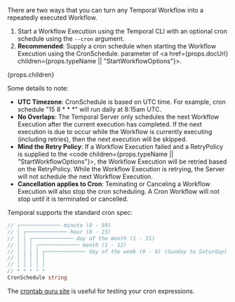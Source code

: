There are two ways that you can turn any Temporal Workflow into a repeatedly executed Workflow.

1. Start a Workflow Execution using the Temporal CLI with an optional cron schedule using the `--cron` argument.
2. **Recommended**: Supply a cron schedule when starting the Workflow Execution using the CronSchedule.
   parameter of <a href={props.docUrl} children={props.typeName || "StartWorkflowOptions"}></a>.

<div>{props.children}</div>

Some details to note:

- **UTC Timezone**: CronSchedule is based on UTC time.
  For example, cron schedule "15 8 \* \* \*" will run daily at 8:15am UTC.
- **No Overlaps**: The Temporal Server only schedules the next Workflow Execution after the current execution has completed.
  If the next execution is due to occur while the Workflow is currently executing (including retries), then the next execution will be skipped.
- **Mind the Retry Policy**: If a Workflow Execution failed and a RetryPolicy is supplied to the <code children={props.typeName || "StartWorkflowOptions"}></code>, the Workflow Execution will be retried based on the RetryPolicy.
  While the Workflow Execution is retrying, the Server will not schedule the next Workflow Execution.
- **Cancellation applies to Cron**: Teminating or Canceling a Workflow Execution will also stop the cron scheduling.
  A Cron Workflow will not stop until it is terminated or cancelled.

Temporal supports the standard cron spec:

```go
// ┌───────────── minute (0 - 59)
// │ ┌───────────── hour (0 - 23)
// │ │ ┌───────────── day of the month (1 - 31)
// │ │ │ ┌───────────── month (1 - 12)
// │ │ │ │ ┌───────────── day of the week (0 - 6) (Sunday to Saturday)
// │ │ │ │ │
// │ │ │ │ │
// * * * * *
CronSchedule string
```

The [crontab guru site](https://crontab.guru/) is useful for testing your cron expressions.
